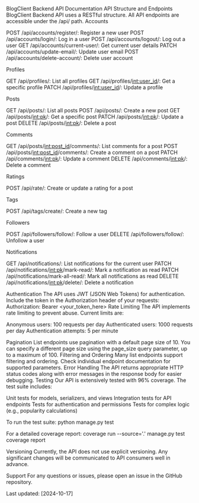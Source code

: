 BlogClient Backend API Documentation
API Structure and Endpoints
BlogClient Backend API uses a RESTful structure. All API endpoints are accessible under the /api/ path.
Accounts

POST /api/accounts/register/: Register a new user
POST /api/accounts/login/: Log in a user
POST /api/accounts/logout/: Log out a user
GET /api/accounts/current-user/: Get current user details
PATCH /api/accounts/update-email/: Update user email
POST /api/accounts/delete-account/: Delete user account

Profiles

GET /api/profiles/: List all profiles
GET /api/profiles/<int:user_id>/: Get a specific profile
PATCH /api/profiles/<int:user_id>/: Update a profile

Posts

GET /api/posts/: List all posts
POST /api/posts/: Create a new post
GET /api/posts/<int:pk>/: Get a specific post
PATCH /api/posts/<int:pk>/: Update a post
DELETE /api/posts/<int:pk>/: Delete a post

Comments

GET /api/posts/<int:post_id>/comments/: List comments for a post
POST /api/posts/<int:post_id>/comments/: Create a comment on a post
PATCH /api/comments/<int:pk>/: Update a comment
DELETE /api/comments/<int:pk>/: Delete a comment

Ratings

POST /api/rate/: Create or update a rating for a post

Tags

POST /api/tags/create/: Create a new tag

Followers

POST /api/followers/follow/: Follow a user
DELETE /api/followers/follow/: Unfollow a user

Notifications

GET /api/notifications/: List notifications for the current user
PATCH /api/notifications/<int:pk>/mark-read/: Mark a notification as read
PATCH /api/notifications/mark-all-read/: Mark all notifications as read
DELETE /api/notifications/<int:pk>/delete/: Delete a notification

Authentication
The API uses JWT (JSON Web Tokens) for authentication. Include the token in the Authorization header of your requests:
Authorization: Bearer <your_token_here>
Rate Limiting
The API implements rate limiting to prevent abuse. Current limits are:

Anonymous users: 100 requests per day
Authenticated users: 1000 requests per day
Authentication attempts: 5 per minute

Pagination
List endpoints use pagination with a default page size of 10. You can specify a different page size using the page_size query parameter, up to a maximum of 100.
Filtering and Ordering
Many list endpoints support filtering and ordering. Check individual endpoint documentation for supported parameters.
Error Handling
The API returns appropriate HTTP status codes along with error messages in the response body for easier debugging.
Testing
Our API is extensively tested with 96% coverage. The test suite includes:

Unit tests for models, serializers, and views
Integration tests for API endpoints
Tests for authentication and permissions
Tests for complex logic (e.g., popularity calculations)

To run the test suite:
python manage.py test

For a detailed coverage report:
coverage run --source='.' manage.py test
coverage report

Versioning
Currently, the API does not use explicit versioning. Any significant changes will be communicated to API consumers well in advance.

Support
For any questions or issues, please open an issue in the GitHub repository.

Last updated: [2024-10-17]
